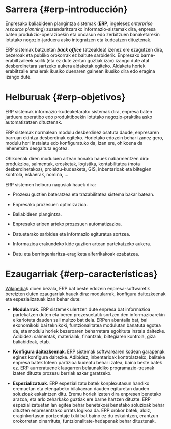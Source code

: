 
# Sarrera {#erp-introducción}

Enpresako baliabideen plangintza sistemak (**ERP**, ingelesez *enterprise resource planning*) zuzendaritzarako informazio-sistemak dira, enpresa baten produkzio-operazioekin eta ondasun edo zerbitzuen banaketarekin lotutako negozio-jarduera asko integratzen eta kudeatzen dituztenak.

ERP sistemak batzuetan ***back office*** (atzealdea) izenez ere ezagutzen dira, bezeroak eta publiko orokorrak ez baitute sarbiderik. Enpresako barne-erabiltzaileek soilik (eta ez dute zertan guztiak izan) izango dute atal desberdinetara sartzeko aukera aldaketak egiteko. Aldaketa horiek erabiltzaile amaierak ikusiko duenaren gainean ikusiko dira edo eragina izango dute.

# Helburuak {#erp-objetivos}

ERP sistemak informazio-kudeaketarako sistemak dira, enpresa baten jarduera operatibo edo produktiboekin lotutako negozio-praktika asko automatizatzen dituztenak.

ERP sistemak normalean modulu desberdinez osatuta daude, enpresaren barruan ekintza desberdinak egiteko. Horietako edozein behar izanez gero, modulu hori instalatu edo konfiguratuko da, izan ere, ohikoena da lehenetsita desgaituta egotea.

Ohikoenak diren moduluen artean honako hauek nabarmentzen dira: produkzioa, salmentak, erosketak, logistika, kontabilitatea (mota desberdinetakoa), proiektu-kudeaketa, GIS, inbentarioak eta biltegien kontrola, eskaerak, nomina, \...

ERP sistemen helburu nagusiak hauek dira:

-   Prozesu guztien bateratzea eta trazabilitatea sistema bakar batean.

-   Enpresako prozesuen optimizazioa.

-   Baliabideen plangintza.

-   Enpresako arloen arteko prozesuen automatizazioa.

-   Datuetarako sarbidea eta informazio egituratua sortzea.

-   Informazioa erakundeko kide guztien artean partekatzeko aukera.

-   Datu eta berringeniaritza-eragiketa alferrikakoak ezabatzea.


# Ezaugarriak {#erp-características}

[Wikipedia](https://es.wikipedia.org/wiki/Sistema_de_planificaci%C3%B3n_de_recursos_empresariales#Definición)k dioen bezala, ERP bat beste edozein enpresa-softwaretik bereizten duten ezaugarriak hauek dira: modularrak, konfigura daitezkeenak eta espezializatuak izan behar dute:

-   **Modularrak**. ERP sistemek ulertzen dute enpresa bat informazioa partekatzen duten eta beren prozesuetatik sortzen den informazioarekin elkarlotuta dauden sail multzo bat dela. ERPen abantaila bat, bai ekonomikoki bai teknikoki, funtzionalitatea modulutan banatuta egotea da, eta modulu horiek bezeroaren beharretara egokituta instala daitezke. Adibidez: salmentak, materialak, finantzak, biltegiaren kontrola, giza baliabideak, etab.

-   **Konfigura daitezkeenak**. ERP sistemak softwarearen kodean garapenak eginez konfigura daitezke. Adibidez, inbentarioak kontrolatzeko, baliteke enpresa batek loteen partizioa kudeatu behar izatea, baina beste batek ez. ERP aurreratuenek laugarren belaunaldiko programazio-tresnak izaten dituzte prozesu berriak azkar garatzeko.

-   **Espezializatuak**. ERP espezializatu batek konplexutasun handiko eremuetan eta etengabeko bilakaeran dauden egituretan dauden soluzioak eskaintzen ditu. Eremu horiek izaten dira enpresen benetako arazoa, eta arlo zeharkako guztiak ere barne hartzen dituzte. ERP espezializatuetan lan egitea behar benetakoei benetako soluzioak behar dituzten enpresentzako urrats logikoa da. ERP orokor batek, aldiz, eraginkortasun portzentaje txiki bat baino ez du eskaintzen, erantzun orokorretan oinarrituta, funtzionalitate-hedapenak behar dituztenak.

